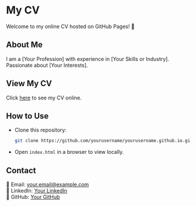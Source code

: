 # My CV

Welcome to my online CV hosted on GitHub Pages! 🚀

## About Me
I am a [Your Profession] with experience in [Your Skills or Industry]. Passionate about [Your Interests].

## View My CV
Click [here](https://yourusername.github.io/) to see my CV online.

## How to Use
- Clone this repository:
  ```sh
  git clone https://github.com/yourusername/yourusername.github.io.git
  ```
- Open `index.html` in a browser to view locally.

## Contact
📧 Email: your.email@example.com  
💼 LinkedIn: [Your LinkedIn](https://linkedin.com/in/yourprofile)  
📁 GitHub: [Your GitHub](https://github.com/yourusername)
